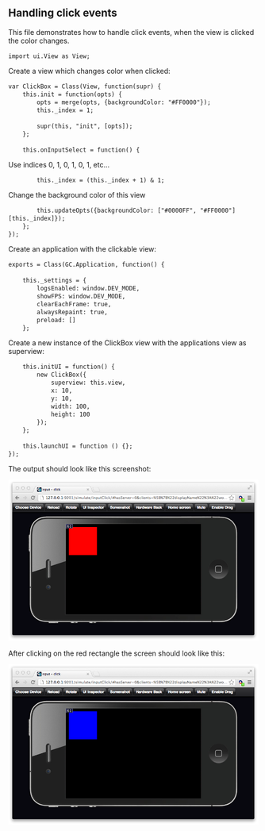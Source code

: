 ## Handling click events

This file demonstrates how to handle click events, when the view is clicked the color changes.

~~~
import ui.View as View;
~~~

Create a view which changes color when clicked:

~~~
var ClickBox = Class(View, function(supr) {
    this.init = function(opts) {
        opts = merge(opts, {backgroundColor: "#FF0000"});
        this._index = 1;

        supr(this, "init", [opts]);
    };

    this.onInputSelect = function() {
~~~

Use indices 0, 1, 0, 1, 0, 1, etc...

~~~
        this._index = (this._index + 1) & 1;
~~~

Change the background color of this view

~~~
        this.updateOpts({backgroundColor: ["#0000FF", "#FF0000"][this._index]});
    };
});
~~~

Create an application with the clickable view:

~~~
exports = Class(GC.Application, function() {

    this._settings = {
        logsEnabled: window.DEV_MODE,
        showFPS: window.DEV_MODE,
        clearEachFrame: true,
        alwaysRepaint: true,
        preload: []
    };
~~~

Create a new instance of the ClickBox view with the applications view as superview:

~~~
    this.initUI = function() {
        new ClickBox({
            superview: this.view,
            x: 10,
            y: 10,
            width: 100,
            height: 100
        });
    };

    this.launchUI = function () {};
});
~~~

The output should look like this screenshot:

<img src="screenshot1.png" alt="a book screenshot" class="screenshot">

After clicking on the red rectangle the screen should look like this:

<img src="screenshot2.png" alt="a book screenshot" class="screenshot">